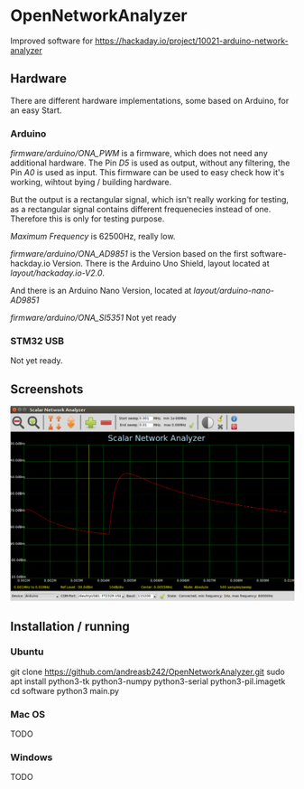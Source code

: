 # OpenNetworkAnalyzer
Improved software for https://hackaday.io/project/10021-arduino-network-analyzer

## Hardware
There are different hardware implementations, some based on Arduino, for an easy Start.

### Arduino
*firmware/arduino/ONA_PWM* is a firmware, which does not need any additional hardware.
The Pin *D5* is used as output, without any filtering, the Pin *A0* is used as input.
This firmware can be used to easy check how it's working, wihtout bying / building hardware.

But the output is a rectangular signal, which isn't really working for testing, as a rectangular signal contains different frequenecies instead of one.
Therefore this is only for testing purpose.

*Maximum Frequency* is 62500Hz, really low.

*firmware/arduino/ONA_AD9851* is the Version based on the first software-hackday.io Version.
There is the Arduino Uno Shield, layout located at *layout/hackaday.io-V2.0*.

And there is an Arduino Nano Version, located at *layout/arduino-nano-AD9851*


*firmware/arduino/ONA_SI5351*
Not yet ready

### STM32 USB
Not yet ready.

## Screenshots
![Screenshot](/screenshot/main.png?raw=true "Application Window Screenshot")

## Installation / running
### Ubuntu
 git clone https://github.com/andreasb242/OpenNetworkAnalyzer.git
 sudo apt install python3-tk python3-numpy python3-serial python3-pil.imagetk
 cd software
 python3 main.py

### Mac OS
 TODO

### Windows
 TODO


